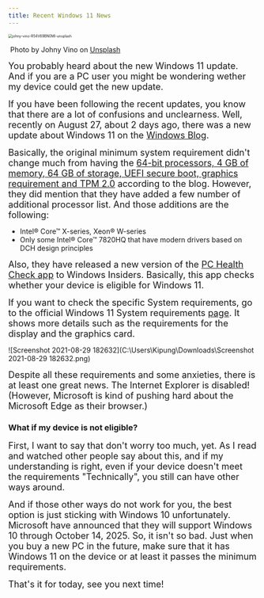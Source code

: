 ```yaml
---
title: Recent Windows 11 News
---
```

<img src="C:\Users\Kipung\Downloads\johny-vino-R54V69BN0MI-unsplash.jpg" alt="johny-vino-R54V69BN0MI-unsplash" style="zoom:50%;" />

​																				Photo by Johny Vino on [Unsplash](https://unsplash.com/@johnyvino)



<font size="4">You probably heard about the new Windows 11 update. And if you are a PC user you might be wondering wether my device could get the new update. </font>



<font size="4">If you have been following the recent updates, you know that there are a lot of confusions and unclearness. Well, recently on August 27, about 2 days ago, there was a new update about Windows 11 on the [Windows Blog](https://blogs.windows.com/windows-insider/2021/08/27/update-on-windows-11-minimum-system-requirements-and-the-pc-health-check-app/).</font>



<font size="4">Basically, the original minimum system requirement didn't change much from having the <u>64-bit processors, 4 GB of memory, 64 GB of storage, UEFI secure boot, graphics requirement and TPM 2.0</u> according to the blog. However, they did mention that they have added a few number of additional processor list. And those additions are the following:</font>

- Intel® Core™ X-series, Xeon® W-series
- Only some Intel® Core™ 7820HQ that have modern drivers based on DCH design principles



<font size="4">Also, they have released a new version of the <u>[PC Health Check app](https://aka.ms/GetPCHealthCheckInsiders)</u> to Windows Insiders. Basically, this app checks whether your device is eligible for Windows 11. </font>



<font size="4">If you want to check the specific System requirements, go to the official Windows 11 System requirements [page](https://www.microsoft.com/en-us/windows/windows-11-specifications#primaryR2). It shows more details such as the requirements for the display and the graphics card. </font>



![Screenshot 2021-08-29 182632](C:\Users\Kipung\Downloads\Screenshot 2021-08-29 182632.png)

<font size="4">Despite all these requirements and some anxieties, there is at least one great news. The Internet Explorer is disabled! (However, Microsoft is kind of pushing hard about the Microsoft Edge as their browser.)</font>





### What if my device is not eligible?

<font size="4">First, I want to say that don't worry too much, yet. As I read and watched other people say about this, and if my understanding is right, even if your device doesn't meet the requirements "Technically", you still can have other ways around. </font>



<font size="4">And if those other ways do not work for you, the best option is just sticking with Windows 10 unfortunately. Microsoft have announced that they will support Windows 10 through October 14, 2025. So, it isn't so bad. Just when you buy a new PC in the future, make sure that it has Windows 11 on the device or at least it passes the minimum requirements.</font>



<font size="4">That's it for today, see you next time!</font>
